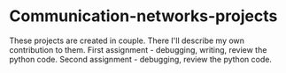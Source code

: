 # Communication-networks-projects
These projects are created in couple. There I'll describe my own contribution to them.
First assignment - debugging, writing, review the python code.
Second assignment - debugging, review the python code.
